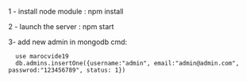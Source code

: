 1 - install node module :  npm install

2 - launch the server : npm start

3-  add new admin in mongodb cmd:
      
      use marocvide19
      db.admins.insertOne({username:"admin", email:"admin@admin.com", passwrod:"123456789", status: 1})

